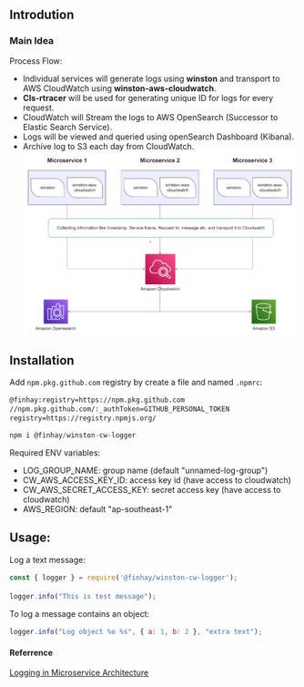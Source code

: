 ## Introdution

### Main Idea

Process Flow:

- Individual services will generate logs using **winston** and transport to AWS CloudWatch using **winston-aws-cloudwatch**.
- **Cls-rtracer** will be used for generating unique ID for logs for every request.
- CloudWatch will Stream the logs to AWS OpenSearch (Successor to Elastic Search Service).
- Logs will be viewed and queried using openSearch Dashboard (Kibana).
- Archive log to S3 each day from CloudWatch.
  ![Flow](Flow.png)

## Installation

Add `npm.pkg.github.com` registry by create a file and named `.npmrc`:

```
@finhay:registry=https://npm.pkg.github.com
//npm.pkg.github.com/:_authToken=GITHUB_PERSONAL_TOKEN
registry=https://registry.npmjs.org/
```

```javascript
npm i @finhay/winston-cw-logger
```

Required ENV variables:

- LOG_GROUP_NAME: group name (default "unnamed-log-group")
- CW_AWS_ACCESS_KEY_ID: access key id (have access to cloudwatch)
- CW_AWS_SECRET_ACCESS_KEY: secret access key (have access to cloudwatch)
- AWS_REGION: default "ap-southeast-1"

## Usage:

Log a text message:

```javascript
const { logger } = require('@finhay/winston-cw-logger');

logger.info("This is test message");
```

To log a message contains an object:

```javascript
logger.info("Log object %o %s", { a: 1, b: 2 }, "extra text");
```

#### Referrence

[Logging in Microservice Architecture](https://www.linkedin.com/pulse/logging-microservice-architecture-alumnus-software-limited-1c)
